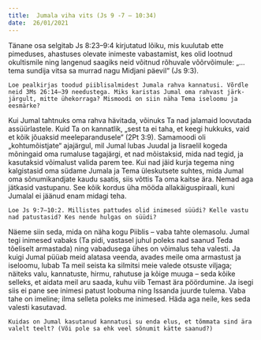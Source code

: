 ```yaml
---
title:  Jumala viha vits (Js 9 -7 – 10:34)  
date:  26/01/2021  
---
```


Tänane osa selgitab Js 8:23–9:4 kirjutatud lõiku, mis kuulutab ette pimeduses, ahastuses olevate inimeste vabastamist, kes olid lootnud okultismile ning langenud saagiks neid võitnud rõhuvale võõrvõimule: „… tema sundija vitsa sa murrad nagu Midjani päevil“ (Js 9:3).

`Loe pealkirjas toodud piiblisalmidest Jumala rahva kannatusi. Võrdle neid 3Ms 26:14–39 needustega. Miks karistas Jumal oma rahvast järk-järgult, mitte ühekorraga? Mismoodi on siin näha Tema iseloomu ja eesmärke?`

Kui Jumal tahtnuks oma rahva hävitada, võinuks Ta nad jalamaid loovutada assüürlastele. Kuid Ta on kannatlik, „sest ta ei taha, et keegi hukkuks, vaid et kõik jõuaksid meeleparandusele“ (2Pt 3:9). Samamoodi oli „kohtumõistjate“ ajajärgul, mil Jumal lubas Juudal ja Iisraelil kogeda mõningaid oma rumaluse tagajärgi, et nad mõistaksid, mida nad tegid, ja kasutaksid võimalust valida parem tee. Kui nad jäid kurja tegema ning kalgistasid oma südame Jumala ja Tema üleskutsete suhtes, mida Jumal oma sõnumikandjate kaudu saatis, siis võttis Ta oma kaitse ära. Nemad aga jätkasid vastupanu. See kõik kordus üha mööda allakäiguspiraali, kuni Jumalal ei jäänud enam midagi teha.

`Loe Js 9:7–10:2. Millistes pattudes olid inimesed süüdi? Kelle vastu nad patustasid? Kes nende hulgas on süüdi?`

Näeme siin seda, mida on näha kogu Piiblis – vaba tahte olemasolu. Jumal tegi inimesed vabaks (Ta pidi, vastasel juhul poleks nad saanud Teda tõeliselt armastada) ning vabadusega ühes on võimalus teha valesti. Ja kuigi Jumal püüab meid alatasa veenda, avades meile oma armastust ja iseloomu, lubab Ta meil seista ka silmitsi meie valede otsuste viljaga; näiteks valu, kannatuste, hirmu, rahutuse ja kõige muuga – seda kõike selleks, et aidata meil aru saada, kuhu viib Temast ära pöördumine. Ja isegi siis ei pane see inimesi patust loobuma ning Issanda juurde tulema. Vaba tahe on imeline; ilma selleta poleks me inimesed. Häda aga neile, kes seda valesti kasutavad.

`Kuidas on Jumal kasutanud kannatusi su enda elus, et tõmmata sind ära valelt teelt? (Või pole sa ehk veel sõnumit kätte saanud?)`